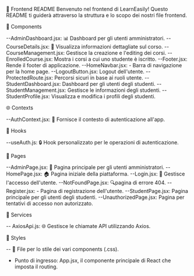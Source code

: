 🌟 Frontend README
Benvenuto nel frontend di LearnEasily! Questo README ti guiderà attraverso la struttura e lo scopo dei nostri file frontend.

🧩 Components

--AdminDashboard.jsx: 📊 Dashboard per gli utenti amministratori.
--CourseDetails.jsx: 📘 Visualizza informazioni dettagliate sul corso.
--CourseManagement.jsx: Gestisce la creazione e l'editing dei corsi.
--EnrolledCourse.jsx:  Mostra i corsi a cui uno studente è iscritto.
--Footer.jsx: Rende il footer di applicazione.
--HomeNavbar.jsx: - Barra di navigazione per la home page.
--LogoutButton.jsx: Logout dell'utente.
--ProtectedRoute.jsx: Percorsi sicuri in base ai ruoli utente.
--StudentDashboard.jsx: Dashboard per gli utenti degli studenti.
--StudentManagement.jsx: Gestisce le informazioni degli studenti.
--StudentProfile.jsx: Visualizza e modifica i profili degli studenti.

🌐 Contexts

--AuthContext.jsx: 🔐 Fornisce il contesto di autenticazione all'app.

🎣 Hooks

--useAuth.js: 🔒 Hook personalizzato per le operazioni di autenticazione.

📄 Pages

--AdminPage.jsx: 👑 Pagina principale per gli utenti amministratori.
--HomePage.jsx: 🏠 Pagina iniziale della piattaforma.
--Login.jsx: 🔑 Gestisce l'accesso dell'utente.
--NotFoundPage.jsx: 🔍pagina di errore 404.
--Register.jsx: - Pagina di registrazione dell'utente.
--StudentPage.jsx: Pagina principale per gli utenti degli studenti.
--UnauthorizedPage.jsx: Pagina per tentativi di accesso non autorizzato.

🔧 Services

 -- AxiosApi.js: 🌐 Gestisce le chiamate API utilizzando Axios.

🎨 Styles

 -- 💅 File per lo stile dei vari components (.css).

- Punto di ingresso: App.jsx, il componente principale di React che imposta il routing.
  
